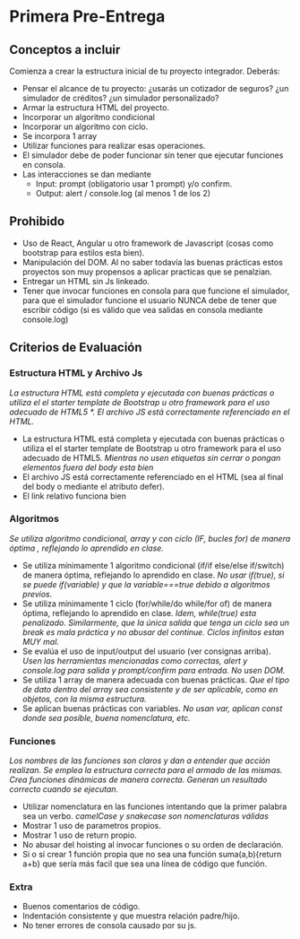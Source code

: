 # Primera Pre-Entrega

## Conceptos a incluir

Comienza a crear la estructura inicial de tu proyecto integrador. Deberás:
- Pensar el alcance de tu proyecto: ¿usarás un cotizador de seguros? ¿un simulador de créditos? ¿un simulador personalizado?
- Armar la estructura HTML del proyecto.
- Incorporar un algoritmo condicional
- Incorporar un algoritmo con ciclo.
- Se incorpora 1 array
- Utilizar funciones para realizar esas operaciones.
- El simulador debe de poder funcionar sin tener que ejecutar funciones en consola.
- Las interacciones se dan mediante
  * Input: prompt (obligatorio usar 1 prompt) y/o confirm.
  * Output: alert / console.log (al menos 1 de los 2)

## Prohibido
* Uso de React, Angular u otro framework de Javascript (cosas como bootstrap para estilos esta bien).
* Manipulación del DOM. Al no saber todavía las buenas prácticas estos proyectos son muy propensos a aplicar practicas que se penalzian.
* Entregar un HTML sin Js linkeado.
* Tener que invocar funciones en consola para que funcione el simulador, para que el simulador funcione el usuario NUNCA debe de tener que escribir código (si es válido que vea salidas en consola mediante console.log)

## Criterios de Evaluación

### Estructura HTML y Archivo Js
_La estructura HTML está completa y ejecutada con buenas prácticas o utiliza el el starter template de Bootstrap u otro framework para el uso adecuado de HTML5 *. El archivo JS está correctamente referenciado en el HTML._
* La estructura HTML está completa y ejecutada con buenas prácticas o utiliza el el starter template de Bootstrap u otro framework para el uso adecuado de
HTML5. _Mientras no usen etiquetas sin cerrar o pongan elementos fuera del body esta bien_
* El archivo JS está correctamente referenciado en el HTML (sea al final del body o mediante el atributo defer).
* El link relativo funciona bien

### Algoritmos
_Se utiliza algoritmo condicional, array y con ciclo (IF, bucles for) de manera óptima , reflejando lo aprendido en clase._
* Se utiliza mínimamente 1 algoritmo condicional (if/if else/else if/switch) de manera óptima, reflejando lo aprendido en clase. _No usar if(true), si se puede if(variable) y que la variable===true debido a algoritmos previos._
* Se utiliza mínimamente 1 ciclo (for/while/do while/for of) de manera óptima, reflejando lo aprendido en clase. _Idem, while(true) esta penalizado. Similarmente, que la única salida que tenga un ciclo sea un break es mala práctica y no abusar del continue. Ciclos infinitos estan MUY mal._
* Se evalúa el uso de input/output del usuario (ver consignas arriba). _Usen las herramientas mencionadas como correctas, alert y console.log para salida y prompt/confirm para entrada. No usen DOM._
* Se utiliza 1 array de manera adecuada con buenas prácticas. _Que el tipo de dato dentro del array sea consistente y de ser aplicable, como en objetos, con la misma estructura._
* Se aplican buenas prácticas con variables. _No usan var, aplican const donde sea posible, buena nomenclatura, etc._

### Funciones

_Los nombres de las funciones son claros y dan a entender que acción realizan. Se emplea la estructura correcta para el armado de las mismas. Crea funciones dinámicas de manera correcta. Generan un resultado correcto cuando se ejecutan._
* Utilizar nomenclatura en las funciones intentando que la primer palabra sea un verbo. _camelCase y snakecase son nomenclaturas válidas_
* Mostrar 1 uso de parametros propios.
* Mostrar 1 uso de return propio.
* No abusar del hoisting al invocar funciones o su orden de declaración.
* Si o sí crear 1 función propia que no sea una función suma(a,b){return a+b} que sería más facil que sea una línea de código que función.

### Extra

* Buenos comentarios de código.
* Indentación consistente y que muestra relación padre/hijo.
* No tener errores de consola causado por su js.